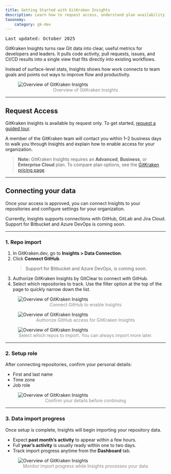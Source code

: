 ```yaml
---
title: Getting Started with GitKraken Insights
description: Learn how to request access, understand plan availability, and connect your data in GitKraken Insights.
taxonomy:
    category: gk-dev
---
```

<kbd>Last updated: October 2025</kbd>

GitKraken Insights turns raw Git data into clear, useful metrics for developers and leaders. It pulls code activity, pull requests, issues, and CI/CD results into a single view that fits directly into existing workflows.

Instead of surface-level stats, Insights shows how work connects to team goals and points out ways to improve flow and productivity.

<figure>
  <img src="/wp-content/uploads/insights-dashboard-oct-2025.png" srcset="/wp-content/uploads/insights-dashboard-oct-2025@2x.png" class="help-center-img img-bordered" alt="Overview of GitKraken Insights" />
  <figcaption style="text-align: center; color: #888">Overview of GitKraken Insights</figcaption>
</figure>

---

## Request Access

GitKraken Insights is available by request only. To get started, [request a guided tour](https://www.gitkraken.com/insights#form).  

A member of the GitKraken team will contact you within 1–2 business days to walk you through Insights and explain how to enable access for your organization.  

> **Note:** GitKraken Insights requires an **Advanced**, **Business**, or **Enterprise Cloud** plan. To compare plan options, see the [GitKraken pricing page](https://www.gitkraken.com/pricing).

---

## Connecting your data

Once your access is approved, you can connect Insights to your repositories and configure settings for your organization.  

Currently, Insights supports connections with GitHub, GitLab and Jira Cloud. Support for Bitbucket and Azure DevOps is coming soon. 

---

### 1. Repo import

1. In GitKraken.dev, go to **Insights > Data Connection**.  
2. Click **Connect GitHub**.  
   > Support for Bitbucket and Azure DevOps, is coming soon.  
3. Authorize GitKraken Insights by GitClear to connect with GitHub.  
4. Select which repositories to track. Use the filter option at the top of the page to quickly narrow down the list.  

<figure>
  <img src="/wp-content/uploads/data-connection-oct-2025.png" srcset="/wp-content/uploads/data-connection-oct-2025@2x.png" class="help-center-img img-bordered" alt="Overview of GitKraken Insights" />
  <figcaption style="text-align: center; color: #888">Connect GitHub to enable Insights</figcaption>
</figure>

<figure>
  <img src="/wp-content/uploads/authorize-gitclear.png" srcset="/wp-content/uploads/authorize-gitclear@2x.png" class="help-center-img img-bordered" alt="Overview of GitKraken Insights" />
  <figcaption style="text-align: center; color: #888">Authorize GitHub access for GitKraken Insights</figcaption>
</figure>

<figure>
  <img src="/wp-content/uploads/import-repos.png" srcset="/wp-content/uploads/import-repos@2x.png" class="help-center-img img-bordered" alt="Overview of GitKraken Insights" />
  <figcaption style="text-align: center; color: #888">Select which repos to import. You can always import more later.</figcaption>
</figure>

---

### 2. Setup role

After connecting repositories, confirm your personal details:

- First and last name  
- Time zone  
- Job role  

<figure>
  <img src="/wp-content/uploads/set-role-oct-2025.png" srcset="/wp-content/uploads/set-role-oct-2025@2x.png" class="help-center-img img-bordered" alt="Overview of GitKraken Insights" />
  <figcaption style="text-align: center; color: #888">Confirm your details before continuing</figcaption>
</figure>


---

### 3. Data import progress

Once setup is complete, Insights will begin importing your repository data.  

- Expect **past month’s activity** to appear within a few hours.  
- Full **year’s activity** is usually ready within one to two days.  
- Track import progress anytime from the **Dashboard** tab.  

<figure>
  <img src="/wp-content/uploads/import-progress.png" srcset="/wp-content/uploads/import-progress@2x.png" class="help-center-img img-bordered" alt="Overview of GitKraken Insights" />
  <figcaption style="text-align: center; color: #888">Monitor import progress while Insights processes your data</figcaption>
</figure>